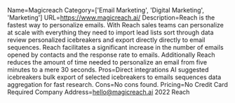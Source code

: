 Name=Magicreach
Category=['Email Marketing', 'Digital Marketing', 'Marketing']
URL=https://www.magicreach.ai/
Description=Reach is the fastest way to personalize emails. With Reach sales teams can personalize at scale with everything they need to import lead lists sort through data review personalized icebreakers and export directly directly to email sequences. Reach facilitates a significant increase in the number of emails opened by contacts and the response rate to emails. Additionally Reach reduces the amount of time needed to personalize an email from five minutes to a mere 30 seconds.
Pros=Direct integrations AI suggested icebreakers bulk export of selected icebreakers to emails sequences data aggregation for fast research.
Cons=No cons found.
Pricing=No Credit Card Required
Company Address=hello@magicreach.ai 2022 Reach
